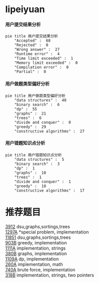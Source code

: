 # lipeiyuan

<!-- tabs:start -->



#### **用户提交结果分析**

```mermaid
pie title 用户提交结果分析
    "Accepted" :  68
    "Rejected" :  0
    "Wrong answer" :  27
    "Runtime error" :  4
    "Time limit exceeded" :  1
    "Memory limit exceeded" :  0
    "Compilation error" :  0
    "Partial" :  0
```

#### **用户做题类型偏好分析**

```mermaid
pie title 用户做题类型偏好分析
    "data structures" :  40
    "binary search" :  6
    "dp" :  55
    "graphs" :  21
    "trees" :  6
    "divide and conquer" :  0
    "greedy" :  29
    "constructive algorithms" :  27
```
#### **用户错题知识点分析**

```mermaid
pie title 用户错题知识点分析
    "data structures" :  5
    "binary search" :  3
    "dp" :  1
    "graphs" :  10
    "trees" :  1
    "divide and conquer" :  1
    "greedy" :  10
    "constructive algorithms" :  17
```



<!-- tabs:end -->
# 推荐题目
[3912](https://codeforces.com/contest/391/problem/2)		dsu,graphs,sortings,trees		  
[1297A](https://codeforces.com/contest/1297/problem/A)		*special problem,
                        implementation		  
[11851](https://codeforces.com/contest/1185/problem/1)		dsu,graphs,sortings,trees		  
[903B](https://codeforces.com/contest/903/problem/B)		greedy,
                        implementation		  
[1111A](https://codeforces.com/contest/1111/problem/A)		implementation,
                        strings		  
[380B](https://codeforces.com/contest/380/problem/B)		graphs,
                        implementation		  
[1109A](https://codeforces.com/contest/1109/problem/A)		dp,
                        implementation		  
[260A](https://codeforces.com/contest/260/problem/A)		implementation,
                        math		  
[740A](https://codeforces.com/contest/740/problem/A)		brute force,
                        implementation		  
[318B](https://codeforces.com/contest/318/problem/B)		implementation,
                        strings,
                        two pointers		  
